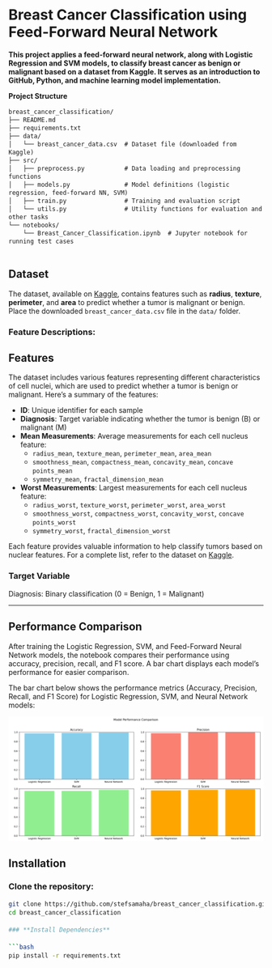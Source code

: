 # Breast Cancer Classification using Feed-Forward Neural Network

**This project applies a feed-forward neural network, along with Logistic Regression and SVM models, to classify breast cancer as benign or malignant based on a dataset from Kaggle. It serves as an introduction to GitHub, Python, and machine learning model implementation.**

**Project Structure**

```plaintext
breast_cancer_classification/
├── README.md
├── requirements.txt
├── data/
│   └── breast_cancer_data.csv  # Dataset file (downloaded from Kaggle)
├── src/
│   ├── preprocess.py           # Data loading and preprocessing functions
│   ├── models.py               # Model definitions (logistic regression, feed-forward NN, SVM)
│   ├── train.py                # Training and evaluation script
│   └── utils.py                # Utility functions for evaluation and other tasks
└── notebooks/
    └── Breast_Cancer_Classification.ipynb  # Jupyter notebook for running test cases


``` 

## **Dataset**

The dataset, available on [Kaggle](https://www.kaggle.com/code/fareselmenshawii/breast-cancer-various-models), contains features such as **radius**, **texture**, **perimeter**, and **area** to predict whether a tumor is malignant or benign. Place the downloaded `breast_cancer_data.csv` file in the `data/` folder.

### **Feature Descriptions:**
## **Features**

The dataset includes various features representing different characteristics of cell nuclei, which are used to predict whether a tumor is benign or malignant. Here’s a summary of the features:

- **ID**: Unique identifier for each sample
- **Diagnosis**: Target variable indicating whether the tumor is benign (B) or malignant (M)
- **Mean Measurements**: Average measurements for each cell nucleus feature:
  - `radius_mean`, `texture_mean`, `perimeter_mean`, `area_mean`
  - `smoothness_mean`, `compactness_mean`, `concavity_mean`, `concave points_mean`
  - `symmetry_mean`, `fractal_dimension_mean`
- **Worst Measurements**: Largest measurements for each cell nucleus feature:
  - `radius_worst`, `texture_worst`, `perimeter_worst`, `area_worst`
  - `smoothness_worst`, `compactness_worst`, `concavity_worst`, `concave points_worst`
  - `symmetry_worst`, `fractal_dimension_worst`

Each feature provides valuable information to help classify tumors based on nuclear features. For a complete list, refer to the dataset on [Kaggle](https://www.kaggle.com/code/fareselmenshawii/breast-cancer-various-models).

### **Target Variable**

Diagnosis: Binary classification (0 = Benign, 1 = Malignant)


---

## **Performance Comparison**

After training the Logistic Regression, SVM, and Feed-Forward Neural Network models, the notebook compares their performance using accuracy, precision, recall, and F1 score. A bar chart displays each model’s performance for easier comparison.

The bar chart below shows the performance metrics (Accuracy, Precision, Recall, and F1 Score) for Logistic Regression, SVM, and Neural Network models:

![Model Performance Comparison](images/model_performance_comparison.png)


## **Installation**

### **Clone the repository:**

```bash
git clone https://github.com/stefsamaha/breast_cancer_classification.git
cd breast_cancer_classification

### **Install Dependencies**

```bash
pip install -r requirements.txt
